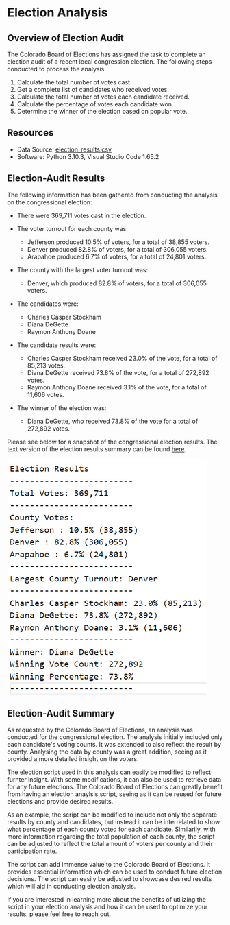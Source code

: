 # Election Analysis

## Overview of Election Audit 
The Colorado Board of Elections has assigned the task to complete an election audit of a recent local congression election. The following steps conducted to process the analysis:  
1. Calculate the total number of votes cast.
2. Get a complete list of candidates who received votes. 
3. Calculate the total number of votes each candidate received.
4. Calculate the percentage of votes each candidate won.
5. Determine the winner of the election based on popular vote.

## Resources
- Data Source: [election_results.csv](Resources/election_results.csv)
- Software: Python 3.10.3, Visual Studio Code 1.65.2

## Election-Audit Results
The following information has been gathered from conducting the analysis on the congressional election:

- There were 369,711 votes cast in the election.

- The voter turnout for each county was:

    - Jefferson produced 10.5% of voters, for a total of 38,855 voters.
    - Denver produced 82.8% of voters, for a total of 306,055 voters.
    - Arapahoe produced 6.7% of voters, for a total of 24,801 voters.

- The county with the largest voter turnout was:
    - Denver, which produced 82.8% of voters, for a total of 306,055 voters.

- The candidates were:

    - Charles Casper Stockham
    - Diana DeGette
    - Raymon Anthony Doane

- The candidate results were:

    - Charles Casper Stockham received 23.0% of the vote, for a total of 85,213 votes.
    - Diana DeGette received 73.8% of the vote, for a total of 272,892 votes.
    - Raymon Anthony Doane received 3.1% of the vote, for a total of 11,606 votes.

- The winner of the election was:
    - Diana DeGette, who received 73.8% of the vote for a total of 272,892 votes.

Please see below for a snapshot of the congressional election results. The text version of the election results summary can be found [here](Analysis/election_results.txt).

![Election Results Summary](images/Election_results.png)

## Election-Audit Summary

As requested by the Colorado Board of Elections, an analysis was conducted for the congressional election. The analysis initially included only each candidate's voting counts. It was extended to also reflect the result by county. Analysing the data by county was a great addition, seeing as it provided a more detailed insight on the voters. 

The election script used in this analysis can easily be modified to reflect furhter insight. With some modifications, it can also be used to retrieve data for any future elections. The Colorado Board of Elections can greatly benefit from having an election anaylsis script, seeing as it can be reused for future elections and provide desired results. 

As an example, the script can be modified to include not only the separate results by county and candidates, but instead it can be interrelated to show what percentage of each county voted for each candidate. Similarily, with more information regarding the total population of each county, the script can be adjusted to reflect the total amount of voters per county and their participation rate. 

The script can add immense value to the Colorado Board of Elections. It provides essential information which can be used to conduct future election decisions. The script can easily be adjusted to showcase desired results which will aid in conducting election analysis. 

If you are interested in learning more about the benefits of utilizing the script in your election analysis and how it can be used to optimize your results, please feel free to reach out.

